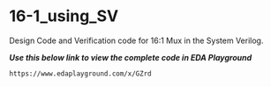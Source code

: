 # 16-1_using_SV
Design Code and Verification code for 16:1 Mux in the System Verilog.

***Use this below link to view the complete code in EDA Playground***
```sh
https://www.edaplayground.com/x/GZrd
```
